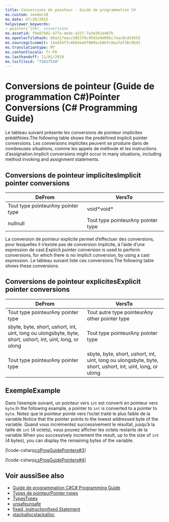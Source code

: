 ```yaml
---
title: Conversions de pointeur - Guide de programmation C#
ms.custom: seodec18
ms.date: 07/20/2015
helpviewer_keywords:
- pointers [C#], conversions
ms.assetid: f0e87502-477a-4ede-a31f-7a3e262e46fb
ms.openlocfilehash: b0a517eacc505376c9502e9d095c7aac0cd54555
ms.sourcegitcommit: 14ad34f7c4564ee0f009acb8bfc0ea7af3bc9541
ms.translationtype: MT
ms.contentlocale: fr-FR
ms.lasthandoff: 11/01/2019
ms.locfileid: "73417534"
---
```

# <a name="pointer-conversions-c-programming-guide"></a><span data-ttu-id="0a33f-102">Conversions de pointeur (Guide de programmation C#)</span><span class="sxs-lookup"><span data-stu-id="0a33f-102">Pointer Conversions (C# Programming Guide)</span></span>
<span data-ttu-id="0a33f-103">Le tableau suivant présente les conversions de pointeur implicites prédéfinies.</span><span class="sxs-lookup"><span data-stu-id="0a33f-103">The following table shows the predefined implicit pointer conversions.</span></span> <span data-ttu-id="0a33f-104">Les conversions implicites peuvent se produire dans de nombreuses situations, comme les appels de méthode et les instructions d’assignation.</span><span class="sxs-lookup"><span data-stu-id="0a33f-104">Implicit conversions might occur in many situations, including method invoking and assignment statements.</span></span>  
  
## <a name="implicit-pointer-conversions"></a><span data-ttu-id="0a33f-105">Conversions de pointeur implicites</span><span class="sxs-lookup"><span data-stu-id="0a33f-105">Implicit pointer conversions</span></span>  
  
|<span data-ttu-id="0a33f-106">De</span><span class="sxs-lookup"><span data-stu-id="0a33f-106">From</span></span>|<span data-ttu-id="0a33f-107">Vers</span><span class="sxs-lookup"><span data-stu-id="0a33f-107">To</span></span>|  
|----------|--------|  
|<span data-ttu-id="0a33f-108">Tout type pointeur</span><span class="sxs-lookup"><span data-stu-id="0a33f-108">Any pointer type</span></span>|<span data-ttu-id="0a33f-109">void\*</span><span class="sxs-lookup"><span data-stu-id="0a33f-109">void\*</span></span>|  
|<span data-ttu-id="0a33f-110">null</span><span class="sxs-lookup"><span data-stu-id="0a33f-110">null</span></span>|<span data-ttu-id="0a33f-111">Tout type pointeur</span><span class="sxs-lookup"><span data-stu-id="0a33f-111">Any pointer type</span></span>|  
  
 <span data-ttu-id="0a33f-112">La conversion de pointeur explicite permet d’effectuer des conversions, pour lesquelles il n’existe pas de conversion implicite, à l’aide d’une expression de cast.</span><span class="sxs-lookup"><span data-stu-id="0a33f-112">Explicit pointer conversion is used to perform conversions, for which there is no implicit conversion, by using a cast expression.</span></span> <span data-ttu-id="0a33f-113">Le tableau suivant liste ces conversions.</span><span class="sxs-lookup"><span data-stu-id="0a33f-113">The following table shows these conversions.</span></span>  
  
## <a name="explicit-pointer-conversions"></a><span data-ttu-id="0a33f-114">Conversions de pointeur explicites</span><span class="sxs-lookup"><span data-stu-id="0a33f-114">Explicit pointer conversions</span></span>  
  
|<span data-ttu-id="0a33f-115">De</span><span class="sxs-lookup"><span data-stu-id="0a33f-115">From</span></span>|<span data-ttu-id="0a33f-116">Vers</span><span class="sxs-lookup"><span data-stu-id="0a33f-116">To</span></span>|  
|----------|--------|  
|<span data-ttu-id="0a33f-117">Tout type pointeur</span><span class="sxs-lookup"><span data-stu-id="0a33f-117">Any pointer type</span></span>|<span data-ttu-id="0a33f-118">Tout autre type pointeur</span><span class="sxs-lookup"><span data-stu-id="0a33f-118">Any other pointer type</span></span>|  
|<span data-ttu-id="0a33f-119">sbyte, byte, short, ushort, int, uint, long ou ulong</span><span class="sxs-lookup"><span data-stu-id="0a33f-119">sbyte, byte, short, ushort, int, uint, long, or ulong</span></span>|<span data-ttu-id="0a33f-120">Tout type pointeur</span><span class="sxs-lookup"><span data-stu-id="0a33f-120">Any pointer type</span></span>|  
|<span data-ttu-id="0a33f-121">Tout type pointeur</span><span class="sxs-lookup"><span data-stu-id="0a33f-121">Any pointer type</span></span>|<span data-ttu-id="0a33f-122">sbyte, byte, short, ushort, int, uint, long ou ulong</span><span class="sxs-lookup"><span data-stu-id="0a33f-122">sbyte, byte, short, ushort, int, uint, long, or ulong</span></span>|  
  
## <a name="example"></a><span data-ttu-id="0a33f-123">Exemple</span><span class="sxs-lookup"><span data-stu-id="0a33f-123">Example</span></span>  
 <span data-ttu-id="0a33f-124">Dans l’exemple suivant, un pointeur vers `int` est converti en pointeur vers `byte`.</span><span class="sxs-lookup"><span data-stu-id="0a33f-124">In the following example, a pointer to `int` is converted to a pointer to `byte`.</span></span> <span data-ttu-id="0a33f-125">Notez que le pointeur pointe vers l’octet traité le plus faible de la variable.</span><span class="sxs-lookup"><span data-stu-id="0a33f-125">Notice that the pointer points to the lowest addressed byte of the variable.</span></span> <span data-ttu-id="0a33f-126">Quand vous incrémentez successivement le résultat, jusqu’à la taille de `int` (4 octets), vous pouvez afficher les octets restants de la variable.</span><span class="sxs-lookup"><span data-stu-id="0a33f-126">When you successively increment the result, up to the size of `int` (4 bytes), you can display the remaining bytes of the variable.</span></span>  
  
 [!code-csharp[csProgGuidePointers#3](~/samples/snippets/csharp/VS_Snippets_VBCSharp/csProgGuidePointers/CS/Pointers2.cs#3)]  
  
 [!code-csharp[csProgGuidePointers#4](~/samples/snippets/csharp/VS_Snippets_VBCSharp/csProgGuidePointers/CS/Pointers.cs#4)]  
  
## <a name="see-also"></a><span data-ttu-id="0a33f-127">Voir aussi</span><span class="sxs-lookup"><span data-stu-id="0a33f-127">See also</span></span>

- [<span data-ttu-id="0a33f-128">Guide de programmation C#</span><span class="sxs-lookup"><span data-stu-id="0a33f-128">C# Programming Guide</span></span>](../index.md)
- [<span data-ttu-id="0a33f-129">Types de pointeur</span><span class="sxs-lookup"><span data-stu-id="0a33f-129">Pointer types</span></span>](./pointer-types.md)
- [<span data-ttu-id="0a33f-130">Types</span><span class="sxs-lookup"><span data-stu-id="0a33f-130">Types</span></span>](/dotnet/csharp/language-reference/keywords)
- [<span data-ttu-id="0a33f-131">unsafe</span><span class="sxs-lookup"><span data-stu-id="0a33f-131">unsafe</span></span>](../../language-reference/keywords/unsafe.md)
- [<span data-ttu-id="0a33f-132">fixed, instruction</span><span class="sxs-lookup"><span data-stu-id="0a33f-132">fixed Statement</span></span>](../../language-reference/keywords/fixed-statement.md)
- [<span data-ttu-id="0a33f-133">stackalloc</span><span class="sxs-lookup"><span data-stu-id="0a33f-133">stackalloc</span></span>](../../language-reference/operators/stackalloc.md)
